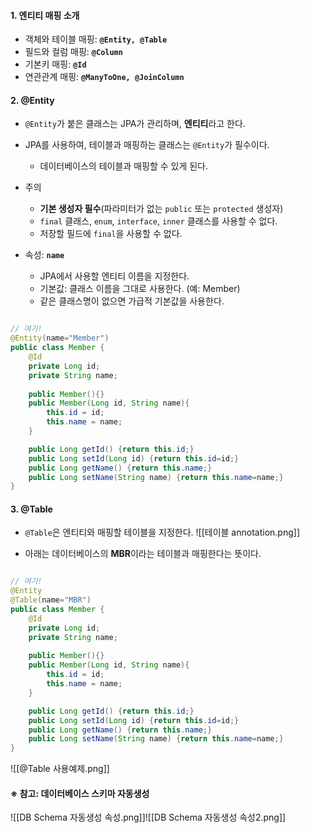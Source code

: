 
#### 1. 엔티티 매핑 소개

- 객체와 테이블 매핑: **`@Entity, @Table`**
- 필드와 컬럼 매핑: **`@Column`**
- 기본키 매핑: **`@Id`**
- 연관관계 매핑: **`@ManyToOne, @JoinColumn`**


#### 2. @Entity

- `@Entity`가 붙은 클래스는 JPA가 관리하며, **엔티티**라고 한다.
- JPA를 사용하여, 테이블과 매핑하는 클래스는 `@Entity`가 필수이다.
	- 데이터베이스의 테이블과 매핑할 수 있게 된다.

- 주의 
	- **기본 생성자 필수**(파라미터가 없는 `public` 또는 `protected` 생성자) 
	- `final` 클래스, `enum`, `interface`, `inner` 클래스를 사용할 수 없다. 
	- 저장할 필드에 `final`을 사용할 수 없다.

- 속성: **`name`**
	- JPA에서 사용할 엔티티 이름을 지정한다.
	- 기본값: 클래스 이름을 그대로 사용한다. (예: Member)
	- 같은 클래스명이 없으면 가급적 기본값을 사용한다.
```java

// 여기!
@Entity(name="Member")
public class Member {
	@Id
	private Long id;
	private String name;
	
	public Member(){}
	public Member(Long id, String name){
		this.id = id;
		this.name = name;
	}

	public Long getId() {return this.id;}
	public Long setId(Long id) {return this.id=id;}
	public Long getName() {return this.name;}
	public Long setName(String name) {return this.name=name;}
}
```


#### 3. @Table

- `@Table`은 엔티티와 매핑할 테이블을 지정한다.
![[테이블 annotation.png]]

- 아래는 데이터베이스의 **MBR**이라는 테이블과 매핑한다는 뜻이다.
```java

// 여기!
@Entity
@Table(name="MBR")
public class Member {
	@Id
	private Long id;
	private String name;
	
	public Member(){}
	public Member(Long id, String name){
		this.id = id;
		this.name = name;
	}

	public Long getId() {return this.id;}
	public Long setId(Long id) {return this.id=id;}
	public Long getName() {return this.name;}
	public Long setName(String name) {return this.name=name;}
}
```
![[@Table 사용예제.png]]

#### ※ 참고: 데이터베이스 스키마 자동생성
![[DB Schema 자동생성 속성.png]]![[DB Schema 자동생성 속성2.png]]